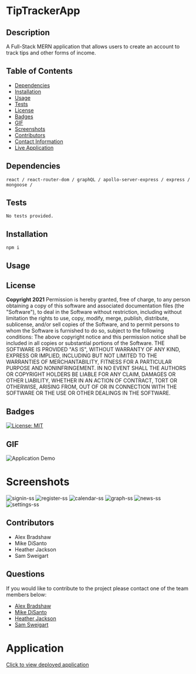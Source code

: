 # __TipTrackerApp__
## __Description__
A Full-Stack MERN application that allows users to create an account to track tips and other forms of income.
## __Table of Contents__
* [Dependencies](#dependencies)
* [Installation](#installation)
* [Usage](#usage)
* [Tests](#tests)
* [License](#license)
* [Badges](#badges)
* [GIF](#gif)
* [Screenshots](#screenshots)
* [Contributors](#contributors)
* [Contact Information](#questions)
* [Live Application](#application)
## __Dependencies__
    react / react-router-dom / graphQL / apollo-server-express / express / mongoose /
## __Tests__
    No tests provided.
## __Installation__
    npm i
## __Usage__
    
## __License__
__Copyright 2021__
Permission is hereby granted, free of charge, to any person obtaining a copy of this software and associated documentation files (the "Software"), to deal in the Software without restriction, including without limitation the rights to use, copy, modify, merge, publish, distribute, sublicense, and/or sell copies of the Software, and to permit persons to whom the Software is furnished to do so, subject to the following conditions:
The above copyright notice and this permission notice shall be included in all copies or substantial portions of the Software.
THE SOFTWARE IS PROVIDED "AS IS", WITHOUT WARRANTY OF ANY KIND, EXPRESS OR IMPLIED, INCLUDING BUT NOT LIMITED TO THE WARRANTIES OF MERCHANTABILITY, FITNESS FOR A PARTICULAR PURPOSE AND NONINFRINGEMENT. IN NO EVENT SHALL THE AUTHORS OR COPYRIGHT HOLDERS BE LIABLE FOR ANY CLAIM, DAMAGES OR OTHER LIABILITY, WHETHER IN AN ACTION OF CONTRACT, TORT OR OTHERWISE, ARISING FROM, OUT OF OR IN CONNECTION WITH THE SOFTWARE OR THE USE OR OTHER DEALINGS IN THE SOFTWARE.
## __Badges__
[![License: MIT](https://img.shields.io/badge/License-MIT-hotpink.svg)](https://opensource.org/licenses/MIT)
## __GIF__
![Application Demo](client/public/tip-tracker-app.gif)

# __Screenshots__
![signin-ss](https://user-images.githubusercontent.com/56444674/129632457-09a273c6-b280-4a9d-b260-ec332b975fcf.png)
![register-ss](https://user-images.githubusercontent.com/56444674/129632460-c9a46af7-5b5d-4af8-90e8-881398977118.png)
![calendar-ss](https://user-images.githubusercontent.com/56444674/129632449-fbc8f3b8-a898-46b4-9998-51169f0d19c9.png)
![graph-ss](https://user-images.githubusercontent.com/56444674/129632453-cf0ec683-08c5-42a0-be51-a317dcfe0201.png)
![news-ss](https://user-images.githubusercontent.com/56444674/129632456-ba9452bb-a387-468f-bbe5-ea25847bf0ab.png)
![settings-ss](https://user-images.githubusercontent.com/56444674/129632452-5f0fa370-4049-49d4-983a-d3ca57742f02.png)
## __Contributors__
* Alex Bradshaw
* Mike DiSanto
* Heather Jackson
* Sam Sweigart
## __Questions__
If you would like to contribute to the project please contact one of the team members below: 
* [Alex Bradshaw](mailto:alexanderbradshaw5@gmail.com)
* [Mike DiSanto](mailto:mdisanto928@gmail.com)
* [Heather Jackson](mailto:heatherloisejackson@gmail.com)
* [Sam Sweigart](mailto:samuel.sweigart@gmail.com)
# __Application__
<a href='https://moolah-tip-tracker.herokuapp.com/' target="_blank">Click to view deployed application</a>
